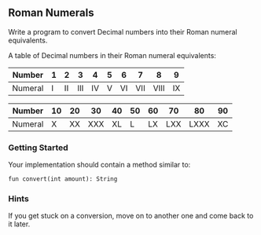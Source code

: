 ## Roman Numerals

Write a program to convert Decimal numbers into their Roman numeral equivalents.

A table of Decimal numbers in their Roman numeral equivalents: 

| Number  | 1   | 2   | 3   | 4   | 5   | 6   | 7   | 8    | 9   |    
|---------|-----|-----|-----|-----|-----|-----|-----|------|-----|
| Numeral | I   | II  | III | IV  |  V  | VI  | VII | VIII | IX  |

| Number  | 10  | 20  | 30  | 40  | 50  | 60  | 70  | 80   | 90  |    
|---------|-----|-----|-----|-----|-----|-----|-----|------|-----|
| Numeral | X   | XX  | XXX | XL  | L   | LX  | LXX | LXXX | XC  |

### Getting Started

Your implementation should contain a method similar to:

```fun convert(int amount): String```

### Hints

If you get stuck on a conversion, move on to another one and come back to it later.
